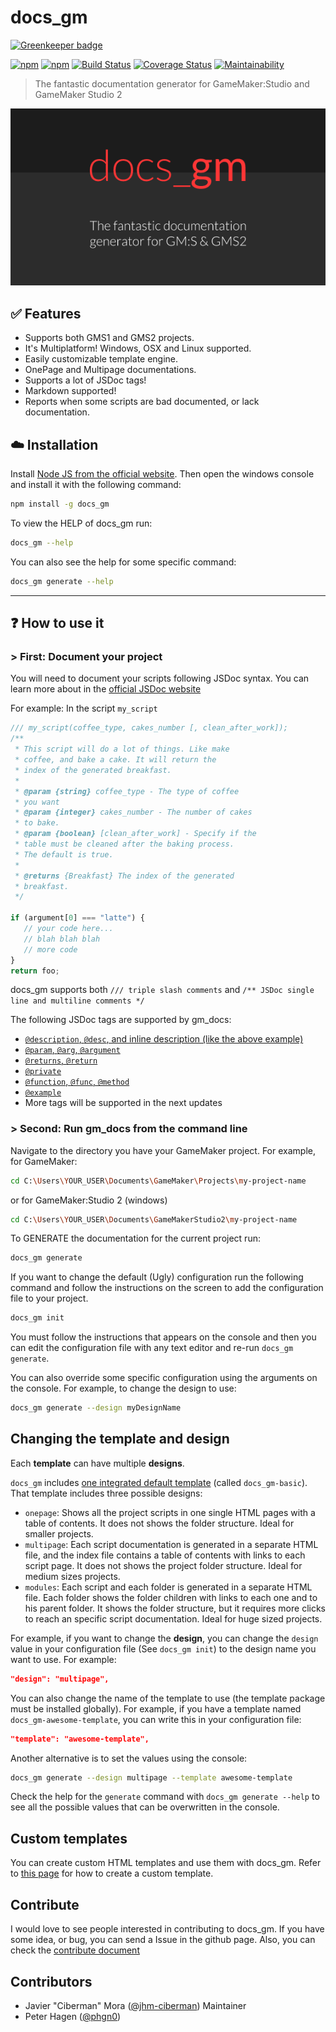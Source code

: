 # docs_gm

[![Greenkeeper badge](https://badges.greenkeeper.io/jhm-ciberman/docs_gm.svg)](https://greenkeeper.io/)

[![npm](https://img.shields.io/npm/dt/docs_gm.svg)](https://www.npmjs.com/package/docs_gm)
[![npm](https://img.shields.io/npm/v/npm.svg)](https://www.npmjs.com/package/docs_gm)
[![Build Status](https://travis-ci.org/jhm-ciberman/docs_gm.svg?branch=master)](https://travis-ci.org/jhm-ciberman/docs_gm)
[![Coverage Status](https://coveralls.io/repos/github/jhm-ciberman/docs_gm/badge.svg?branch=master)](https://coveralls.io/github/jhm-ciberman/docs_gm?branch=master)
[![Maintainability](https://api.codeclimate.com/v1/badges/292b9c69320b1acfaf37/maintainability)](https://codeclimate.com/github/jhm-ciberman/docs_gm/maintainability)

> The fantastic documentation generator for GameMaker:Studio and GameMaker Studio 2

![docs_gm: The fantastic documentation generator for GM:S & GMS2](img/docs_gm_logo.png)

## ✅ Features

- Supports both GMS1 and GMS2 projects.
- It's Multiplatform! Windows, OSX and Linux supported.
- Easily customizable template engine.
- OnePage and Multipage documentations.
- Supports a lot of JSDoc tags!
- Markdown supported!
- Reports when some scripts are bad documented, or lack documentation.

## ☁️ Installation

Install [Node JS from the official website](https://nodejs.org/).
Then open the windows console and install it with the following command:

```bash
npm install -g docs_gm
```

To view the HELP of docs_gm run:

```bash
docs_gm --help
```

You can also see the help for some specific command:

```bash
docs_gm generate --help
```

----------

## ❓ How to use it

### > First: Document your project

You will need to document your scripts following JSDoc syntax. You can learn more about in the [official JSDoc website](http://usejsdoc.org/)

For example:  In the script `my_script`

```js
/// my_script(coffee_type, cakes_number [, clean_after_work]);
/**
 * This script will do a lot of things. Like make
 * coffee, and bake a cake. It will return the
 * index of the generated breakfast.
 *
 * @param {string} coffee_type - The type of coffee
 * you want
 * @param {integer} cakes_number - The number of cakes
 * to bake.
 * @param {boolean} [clean_after_work] - Specify if the
 * table must be cleaned after the baking process.
 * The default is true.
 *
 * @returns {Breakfast} The index of the generated
 * breakfast.
 */

if (argument[0] === "latte") {
   // your code here...
   // blah blah blah
   // more code
}
return foo;
```

docs_gm supports both `/// triple slash comments` and `/** JSDoc single line and multiline comments */`

The following JSDoc tags are supported by gm_docs:

- [`@description`, `@desc`, and inline description (like the above example)](http://usejsdoc.org/tags-description.html)
- [`@param`, `@arg`, `@argument`](http://usejsdoc.org/tags-param.html)
- [`@returns`, `@return`](http://usejsdoc.org/tags-returns.html)
- [`@private`](http://usejsdoc.org/tags-private.html)
- [`@function`, `@func`, `@method`](http://usejsdoc.org/tags-function.html)
- [`@example`](http://usejsdoc.org/tags-example.html)
- More tags will be supported in the next updates

### > Second: Run gm_docs from the command line

Navigate to the directory you have your GameMaker project. For example, for GameMaker:

```bash
cd C:\Users\YOUR_USER\Documents\GameMaker\Projects\my-project-name
```

or for GameMaker:Studio 2 (windows)

```bash
cd C:\Users\YOUR_USER\Documents\GameMakerStudio2\my-project-name
```

To GENERATE the documentation for the current project run:

```bash
docs_gm generate
```

If you want to change the default (Ugly) configuration run the following command and follow the instructions on the screen to add the configuration file to your project.

```bash
docs_gm init
```

You must follow the instructions that appears on the console and then you can edit the configuration file with any text editor and re-run `docs_gm generate`.

You can also override some specific configuration using the arguments on the console. For example, to change the design to use:

```bash
docs_gm generate --design myDesignName
```

## Changing the template and design

Each **template** can have multiple **designs**.

`docs_gm` includes [one integrated default template](https://github.com/jhm-ciberman/docs_gm-basic) (called `docs_gm-basic`).
That template includes three possible designs:

- `onepage`: Shows all the project scripts in one single HTML pages with a table of contents. It does not shows the folder structure. Ideal for smaller projects.
- `multipage`: Each script documentation is generated in a separate HTML file, and the index file contains a table of contents with links to each script page. It does not shows the project folder structure. Ideal for medium sizes projects.
- `modules`: Each script and each folder is generated in a separate HTML file. Each folder shows the folder children with links to each one and to his parent folder. It shows the folder structure, but it requires more clicks to reach an specific script documentation. Ideal for huge sized projects.

For example, if you want to change the **design**, you can change the `design` value in your configuration file (See `docs_gm init`) to the design name you want to use. For example:

```json
"design": "multipage",
```

You can also change the name of the template to use (the template package must be installed globally). For example, if you have a template named `docs_gm-awesome-template`, you can write this in your configuration file:

```json
"template": "awesome-template",
```

Another alternative is to set the values using the console:

```bash
docs_gm generate --design multipage --template awesome-template
```

Check the help for the `generate` command with `docs_gm generate --help` to see all the possible values that can be overwritten in the console.

## Custom templates

You can create custom HTML templates and use them with docs_gm. Refer to [this page](./custom_templates.md) for how to create a custom template.

## Contribute

I would love to see people interested in contributing to docs_gm. If you have some idea, or bug, you can send a Issue in the github page. Also, you can check the [contribute document](CONTRIBUTE.md)

## Contributors

- Javier "Ciberman" Mora ([@jhm-ciberman](https://github.com/jhm-ciberman/)) Maintainer
- Peter Hagen ([@phgn0](https://github.com/phgn0))
